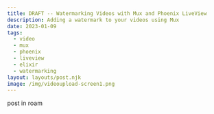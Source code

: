 ```yaml
---
title: DRAFT -- Watermarking Videos with Mux and Phoenix LiveView
description: Adding a watermark to your videos using Mux
date: 2023-01-09
tags:
  - video
  - mux
  - phoenix
  - liveview
  - elixir
  - watermarking
layout: layouts/post.njk
image: /img/videoupload-screen1.png
---
```

post in roam
